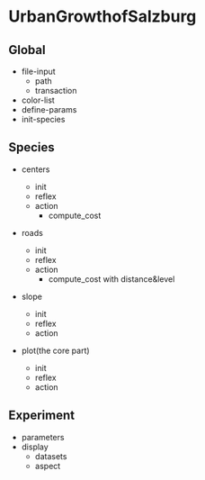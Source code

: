 # UrbanGrowthofSalzburg

## Global

- file-input
  - path
  - transaction
- color-list
- define-params
- init-species

## Species

- centers
  - init
  - reflex
  - action
    - compute_cost

- roads
  - init
  - reflex
  - action
    - compute_cost with distance&level

- slope
  - init
  - reflex
  - action

- plot(the core part)
  - init
  - reflex
  - action

## Experiment

- parameters
- display
  - datasets
  - aspect

